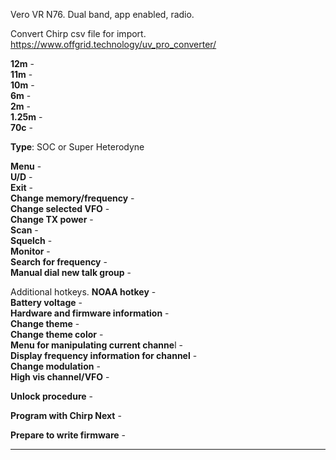Vero VR N76. Dual band, app enabled, radio. 

Convert Chirp csv file for import. 
https://www.offgrid.technology/uv_pro_converter/

**12m** -  
**11m** -  
**10m** -  
**6m** -  
**2m** -  
**1.25m** -  
**70c** -  

**Type**: SOC or Super Heterodyne

**Menu** -  
**U/D** -  
**Exit** -  
**Change memory/frequency** -  
**Change selected VFO** -  
**Change TX power** -  
**Scan** -  
**Squelch** -  
**Monitor** -  
**Search for frequency** -  
**Manual dial new talk group** -  



Additional hotkeys.
**NOAA hotkey** -  
**Battery voltage** -  
**Hardware and firmware information** -  
**Change theme** -  
**Change theme color** -  
**Menu for manipulating current channe**l -  
**Display frequency information for channel** -  
**Change modulation** -  
**High vis channel/VFO** -  


**Unlock procedure** -  

**Program with Chirp Next** -  

**Prepare to write firmware** -  
***

